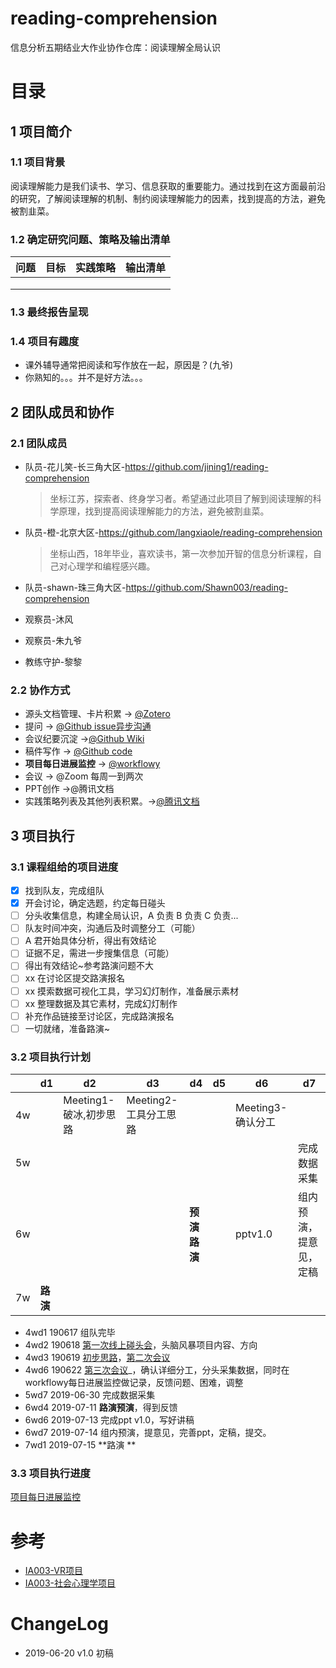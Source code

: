 # reading-comprehension
信息分析五期结业大作业协作仓库：阅读理解全局认识

# 目录



## 1 项目简介

### 1.1 项目背景

阅读理解能力是我们读书、学习、信息获取的重要能力。通过找到在这方面最前沿的研究，了解阅读理解的机制、制约阅读理解能力的因素，找到提高的方法，避免被割韭菜。

### 1.2 确定研究问题、策略及输出清单

| 问题 | 目标 | 实践策略 | 输出清单 |
| ---- | ---- | -------- | -------- |
|      |      |          |          |
|      |      |          |          |
|      |      |          |          |

### 1.3 最终报告呈现

### 1.4 项目有趣度

- 课外辅导通常把阅读和写作放在一起，原因是？(九爷)
- 你熟知的。。。并不是好方法。。。

## 2 团队成员和协作

### 2.1 团队成员

- 队员-花儿笑-长三角大区-https://github.com/jining1/reading-comprehension

  > 坐标江苏，探索者、终身学习者。希望通过此项目了解到阅读理解的科学原理，找到提高阅读理解能力的方法，避免被割韭菜。

- 队员-橙-北京大区-https://github.com/langxiaole/reading-comprehension

  > 坐标山西，18年毕业，喜欢读书，第一次参加开智的信息分析课程，自己对心理学和编程感兴趣。

- 队员-shawn-珠三角大区-https://github.com/Shawn003/reading-comprehension

  > 

- 观察员-沐风

- 观察员-朱九爷

- 教练守护-黎黎

### 2.2 协作方式

- 源头文档管理、卡片积累 -> [@Zotero](https://www.zotero.org/groups/2341439/ia005bp-reading-comprehension?)
- 提问 -> [@Github issue异步沟通](https://github.com/jining1/reading-comprehension/issues)
- 会议纪要沉淀 ->[@Github Wiki](https://github.com/jining1/reading-comprehension/wiki)
- 稿件写作 -> [@Github code](https://github.com/jining1/reading-comprehension)
- **项目每日进展监控** -> [@workflowy](https://workflowy.com/#/6d763c77b72e)
- 会议 -> @Zoom 每周一到两次
- PPT创作 ->@腾讯文档
- 实践策略列表及其他列表积累。->[@腾讯文档](https://docs.qq.com/sheet/DV09WSEtCenhZRGd4?opendocxfrom=admin&tab=BB08J2&coord=A1%24A1%240%240%2415%240)

## 3 项目执行

### 3.1 课程组给的项目进度

 - [x] 找到队友，完成组队
- [x] 开会讨论，确定选题，约定每日碰头
- [ ] 分头收集信息，构建全局认识，A 负责 B 负责 C 负责...
- [ ] 队友时间冲突，沟通后及时调整分工（可能）
- [ ] A 君开始具体分析，得出有效结论
- [ ] 证据不足，需进一步搜集信息（可能）
- [ ] 得出有效结论~参考路演问题不大
- [ ] xx 在讨论区提交路演报名
- [ ] xx 摸索数据可视化工具，学习幻灯制作，准备展示素材
- [ ] xx 整理数据及其它素材，完成幻灯制作
- [ ] 补充作品链接至讨论区，完成路演报名
- [ ] 一切就绪，准备路演~   

### 3.2 项目执行计划

|      | d1       | d2                     | d3                    | d4           | d5   | d6                | d7                     |
| ---- | -------- | ---------------------- | --------------------- | ------------ | ---- | ----------------- | ---------------------- |
| 4w   |          | Meeting1-破冰,初步思路 | Meeting2-工具分工思路 |              |      | Meeting3-确认分工 |                        |
| 5w   |          |                        |                       |              |      |                   | 完成数据采集           |
| 6w   |          |                        |                       | **预演路演** |      | pptv1.0           | 组内预演，提意见，定稿 |
| 7w   | **路演** |                        |                       |              |      |                   |                        |

- 4wd1 190617 组队完毕
- 4wd2 190618 [第一次线上碰头会](https://github.com/jining1/reading-comprehension/wiki/2019-06-18)，头脑风暴项目内容、方向
- 4wd3 190619 [初步思路](https://github.com/jining1/reading-comprehension/issues/1)，[第二次会议](https://github.com/jining1/reading-comprehension/wiki/2019-06-19)
- 4wd6 190622 [第三次会议](https://github.com/jining1/reading-comprehension/wiki/2019-06-22-Meeting-Memo)_，确认详细分工，分头采集数据，同时在workflowy每日进展监控做记录，反馈问题、困难，调整
- 5wd7 2019-06-30 完成数据采集
- 6wd4 2019-07-11 **路演预演**，得到反馈
- 6wd6 2019-07-13 完成ppt v1.0，写好讲稿
- 6wd7 2019-07-14 组内预演，提意见，完善ppt，定稿，提交。
- 7wd1 2019-07-15 **路演 **

### 3.3 项目执行进度

[项目每日进展监控](https://workflowy.com/#/6d763c77b72e)

# 参考

- [IA003-VR项目](https://github.com/kiaorahao/IA003BP)
- [IA003-社会心理学项目]()

# ChangeLog

- 2019-06-20 v1.0 初稿